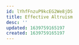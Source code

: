 ```yaml
---
id: lYhfFnzuP9kcEG2We8jDS
title: Effective Altruism
desc: ''
updated: 1639759165197
created: 1639759165197
---
```


